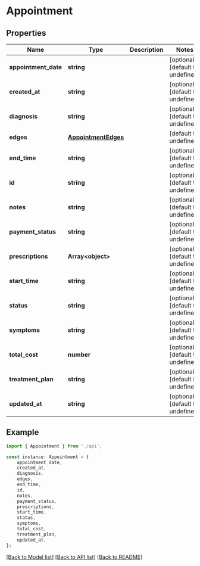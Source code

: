 # Appointment


## Properties

Name | Type | Description | Notes
------------ | ------------- | ------------- | -------------
**appointment_date** | **string** |  | [optional] [default to undefined]
**created_at** | **string** |  | [optional] [default to undefined]
**diagnosis** | **string** |  | [optional] [default to undefined]
**edges** | [**AppointmentEdges**](AppointmentEdges.md) |  | [default to undefined]
**end_time** | **string** |  | [optional] [default to undefined]
**id** | **string** |  | [optional] [default to undefined]
**notes** | **string** |  | [optional] [default to undefined]
**payment_status** | **string** |  | [optional] [default to undefined]
**prescriptions** | **Array&lt;object&gt;** |  | [optional] [default to undefined]
**start_time** | **string** |  | [optional] [default to undefined]
**status** | **string** |  | [optional] [default to undefined]
**symptoms** | **string** |  | [optional] [default to undefined]
**total_cost** | **number** |  | [optional] [default to undefined]
**treatment_plan** | **string** |  | [optional] [default to undefined]
**updated_at** | **string** |  | [optional] [default to undefined]

## Example

```typescript
import { Appointment } from './api';

const instance: Appointment = {
    appointment_date,
    created_at,
    diagnosis,
    edges,
    end_time,
    id,
    notes,
    payment_status,
    prescriptions,
    start_time,
    status,
    symptoms,
    total_cost,
    treatment_plan,
    updated_at,
};
```

[[Back to Model list]](../README.md#documentation-for-models) [[Back to API list]](../README.md#documentation-for-api-endpoints) [[Back to README]](../README.md)
